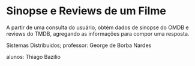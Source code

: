 # Sinopse e Reviews de um Filme

A partir de uma consulta do usuário, obtém dados de sinopse do OMDB e reviews do TMDB, agregando as informações para compor uma resposta.

Sistemas Distribuidos; professor: George de Borba Nardes

alunos: Thiago Bazilio